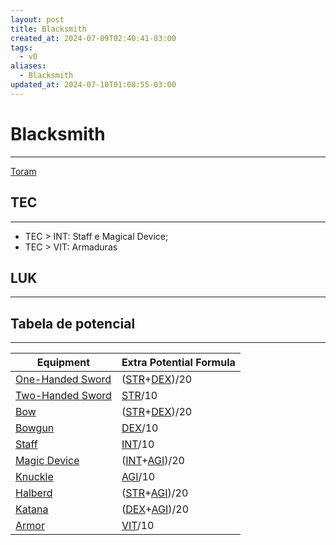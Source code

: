 ```yaml
---
layout: post
title: Blacksmith
created_at: 2024-07-09T02:40:41-03:00
tags:
  - v0
aliases:
  - Blacksmith
updated_at: 2024-07-10T01:08:55-03:00
---
```

# Blacksmith
---

[Toram](_draft/2024/07/2024-07-06-Toram.md)
## TEC
---

- TEC > INT: Staff e Magical Device;
- TEC > VIT: Armaduras

## LUK
---


## Tabela de potencial
---

| Equipment                                                | Extra Potential Formula                                            |
| -------------------------------------------------------- | ------------------------------------------------------------------ |
| [One-Handed Sword](_insight/2024/07/2024-07-09-Toram_One_Handed_Sword.md) | ([STR](api/2024/07/2024-07-09-Toram_STR.md)+[DEX](_insight/2024/07/2024-07-09-Toram_DEX.md))/20 |
| [Two-Handed Sword](_insight/2024/07/2024-07-09-Toram_Two_Handed_Sword.md) | [STR](api/2024/07/2024-07-09-Toram_STR.md)/10                                  |
| [Bow](_insight/2024/07/2024-07-09-Toram_Bow.md)                           | ([STR](api/2024/07/2024-07-09-Toram_STR.md)+[DEX](_insight/2024/07/2024-07-09-Toram_DEX.md))/20 |
| [Bowgun](_insight/2024/07/2024-07-09-Toram_Bowgun.md)                     | [DEX](_insight/2024/07/2024-07-09-Toram_DEX.md)/10                                  |
| [Staff](_insight/2024/07/2024-07-09-Toram_Staff.md)                       | [INT](api/2024/07/2024-07-09-Toram_INT.md)/10                                  |
| [Magic Device](_insight/2024/07/2024-07-09-Toram_Magic_Device.md)         | ([INT](api/2024/07/2024-07-09-Toram_INT.md)+[AGI](_insight/2024/07/2024-07-09-Toram_AGI.md))/20 |
| [Knuckle](_insight/2024/07/2024-07-09-Toram_Knuckle.md)                   | [AGI](_insight/2024/07/2024-07-09-Toram_AGI.md)/10                                  |
| [Halberd](_insight/2024/07/2024-07-09-Toram_Halberd.md)                   | ([STR](api/2024/07/2024-07-09-Toram_STR.md)+[AGI](_insight/2024/07/2024-07-09-Toram_AGI.md))/20 |
| [Katana](_insight/2024/07/2024-07-09-Toram_Katana.md)                     | ([DEX](_insight/2024/07/2024-07-09-Toram_DEX.md)+[AGI](_insight/2024/07/2024-07-09-Toram_AGI.md))/20 |
| [Armor](_insight/2024/07/2024-07-09-Toram_Armor.md)                       | [VIT](_insight/2024/07/2024-07-09-Toram_VIT.md)/10                                  |


